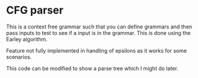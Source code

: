 # CFG parser

This is a context free grammar such that you can define grammars and then pass inputs to test to see if a input is in the grammar. This is done using the Earley algorithm.

Feature not fully implemented in handling of epsilons as it works for some scenarios.

This code can be modified to show a parse tree which I might do later.
